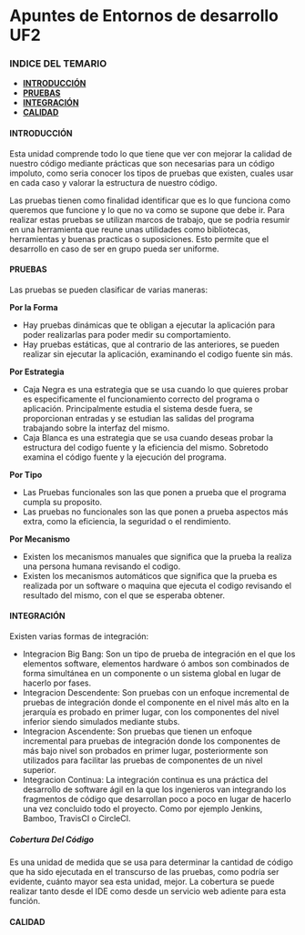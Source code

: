 # Apuntes de Entornos de desarrollo UF2

### INDICE DEL TEMARIO

 - [**INTRODUCCIÓN**](https://github.com/MarwanFCT/Apuntes_UF2_1/blob/main/README.md#introducci%C3%B3n)
 - [**PRUEBAS**](https://github.com/MarwanFCT/Apuntes_UF2_1/blob/main/README.md#pruebas)
 - [**INTEGRACIÓN**]()
 - [**CALIDAD**]()


#### INTRODUCCIÓN

Esta unidad comprende todo lo que tiene que ver con mejorar la calidad de nuestro código mediante prácticas que son necesarias para un código impoluto, como seria conocer los tipos de pruebas que existen, cuales usar en cada caso y valorar la estructura de nuestro código.

Las pruebas tienen como finalidad identificar que es lo que funciona como queremos que funcione y lo que no va como se supone que debe ir. Para realizar estas pruebas se utilizan marcos de trabajo, que se podria resumir en una herramienta que reune unas utilidades como bibliotecas, herramientas y buenas practicas o suposiciones. Esto permite que el desarrollo en caso de ser en grupo pueda ser uniforme.

#### PRUEBAS

Las pruebas se pueden clasificar de varias maneras:

**Por la Forma**
- Hay pruebas dinámicas que te obligan a ejecutar la aplicación para poder realizarlas para poder medir su comportamiento.
- Hay pruebas estáticas, que al contrario de las anteriores, se pueden realizar sin ejecutar la aplicación, examinando el codigo fuente sin más.

**Por Estrategia**
- Caja Negra es una estrategia que se usa cuando lo que quieres probar es especificamente el funcionamiento correcto del programa o aplicación.
  Principalmente estudia el sistema desde fuera, se proporcionan entradas y se estudian las salidas del programa trabajando sobre la interfaz del mismo.
- Caja Blanca es una estrategia que se usa cuando deseas probar la estructura del codigo fuente y la eficiencia del mismo.
  Sobretodo examina el código fuente y la ejecución del programa.

**Por Tipo**
- Las Pruebas funcionales son las que ponen a prueba que el programa cumpla su proposito.
- Las pruebas no funcionales son las que ponen a prueba aspectos más extra, como la eficiencia, la seguridad o el rendimiento.

**Por Mecanismo**
- Existen los mecanismos manuales que significa que la prueba la realiza una persona humana revisando el codigo.
- Existen los mecanismos automáticos que significa que la prueba es realizada por un software o maquina que ejecuta el codigo revisando el resultado del mismo, con el que se esperaba obtener.

#### INTEGRACIÓN

Existen varias formas de integración:

- Integracion Big Bang: Son un tipo de prueba de integración en el que los elementos software, elementos hardware ó ambos son combinados de forma simultánea en un componente o un sistema global en lugar de hacerlo por fases.
- Integracion Descendente: Son pruebas con un enfoque incremental de pruebas de integración donde el componente en el nivel más alto en la jerarquía es probado en primer lugar, con los componentes del nivel inferior siendo simulados mediante stubs.
- Integracion Ascendente: Son pruebas que tienen un enfoque incremental para pruebas de integración donde los componentes de más bajo nivel son probados en primer lugar, posteriormente son utilizados para facilitar las pruebas de componentes de un nivel superior. 
- Integracion Continua: La integración continua es una práctica del desarrollo de software ágil en la que los ingenieros van integrando los fragmentos de código que desarrollan poco a poco en lugar de hacerlo una vez concluido todo el proyecto. Como por ejemplo Jenkins, Bamboo, TravisCI o CircleCI.

##### Cobertura Del Código

Es una unidad de medida que se usa para determinar la cantidad de código que ha sido ejecutada en el transcurso de las pruebas, como podría ser evidente, cuánto mayor sea esta unidad, mejor. La cobertura se puede realizar tanto desde el IDE como desde un servicio web adiente para esta función.

#### CALIDAD

